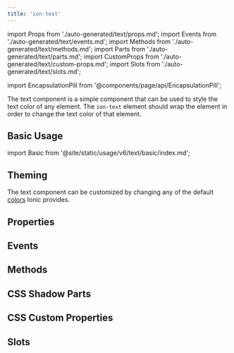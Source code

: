 ```yaml
---
title: 'ion-text'
---
```


import Props from './auto-generated/text/props.md';
import Events from './auto-generated/text/events.md';
import Methods from './auto-generated/text/methods.md';
import Parts from './auto-generated/text/parts.md';
import CustomProps from './auto-generated/text/custom-props.md';
import Slots from './auto-generated/text/slots.md';

<head>
  <title>ion-text: Ionic App Component to Style or Change Text Color</title>
  <meta
    name="description"
    content="ion-text is a simple app component that can be used to style the text color of any element. Learn how ion-text wraps elements in order to change the text color."
  />
</head>

import EncapsulationPill from '@components/page/api/EncapsulationPill';

<EncapsulationPill type="shadow" />

The text component is a simple component that can be used to style the text color of any element. The `ion-text` element should wrap the element in order to change the text color of that element.

## Basic Usage

import Basic from '@site/static/usage/v6/text/basic/index.md';

<Basic />

## Theming

The text component can be customized by changing any of the default [colors](../../docs/theming/colors) Ionic provides.

## Properties

<Props />

## Events

<Events />

## Methods

<Methods />

## CSS Shadow Parts

<Parts />

## CSS Custom Properties

<CustomProps />

## Slots

<Slots />
